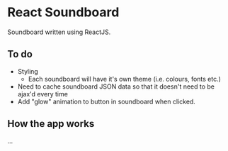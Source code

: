 # React Soundboard
Soundboard written using ReactJS.

## To do
- Styling
  - Each soundboard will have it's own theme (i.e. colours, fonts etc.)
- Need to cache soundboard JSON data so that it doesn't need to be ajax'd every time
- Add "glow" animation to button in soundboard when clicked.

## How the app works
...
